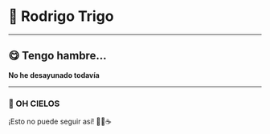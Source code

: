 # 🌟 Rodrigo Trigo  

---

## 😋 Tengo hambre...  
**No he desayunado todavía**  

---

### 🤯 OH CIELOS  
¡Esto no puede seguir así! 🚨🥐☕
